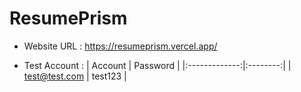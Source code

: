 # ResumePrism

- Website URL : https://resumeprism.vercel.app/

- Test Account :
  | Account | Password |
  |:-------------:|:--------:|
  | test@test.com | test123 |
